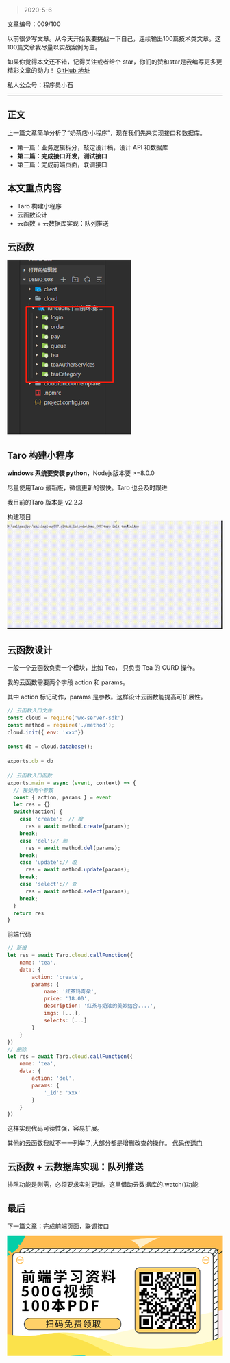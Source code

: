 > 2020-5-6

文章编号：009/100

以前很少写文章。从今天开始我要挑战一下自己，连续输出100篇技术类文章。这100篇文章我尽量以实战案例为主。

如果你觉得本文还不错，记得关注或者给个 star，你们的赞和star是我编写更多更精彩文章的动力！
[GitHub 地址](https://github.com/shixinglong007/shixinglong007.github.io/)

私人公众号：程序员小石

---

## 正文

上一篇文章简单分析了“奶茶店·小程序”，现在我们先来实现接口和数据库。

- 第一篇：业务逻辑拆分，敲定设计稿，设计 API 和数据库
- **第二篇：完成接口开发，测试接口**
- 第三篇：完成前端页面，联调接口

## 本文重点内容
* Taro 构建小程序
* 云函数设计
* 云函数 + 云数据库实现：队列推送

## 云函数

![](/access/009/demo_009_1.png)

## Taro 构建小程序

**windows 系统要安装 python**，Nodejs版本要 >=8.0.0

尽量使用Taro 最新版，微信更新的很快。Taro 也会及时跟进

我目前的Taro 版本是 v2.2.3

构建项目
![](/access/009/demo_009_02.gif)

## 云函数设计

一般一个云函数负责一个模块，比如 Tea， 只负责 Tea 的 CURD 操作。

我的云函数需要两个字段 action 和 params。

其中 action 标记动作，params 是参数。这样设计云函数能提高可扩展性。

```javascript
// 云函数入口文件
const cloud = require('wx-server-sdk')
const method = require('./method');
cloud.init({ env: 'xxx'})

const db = cloud.database();

exports.db = db

// 云函数入口函数
exports.main = async (event, context) => {
  // 接受两个参数
  const { action, params } = event
  let res = {}
  switch(action) {
    case 'create':  // 增
      res = await method.create(params);
    break;
    case 'del':// 删
      res = await method.del(params);
    break;
    case 'update':// 改
      res = await method.update(params);
    break;
    case 'select':// 查
      res = await method.select(params);
    break;
  }
  return res
}
```
前端代码

```javascript
// 新增
let res = await Taro.cloud.callFunction({
    name: 'tea',
    data: {
        action: 'create',
        params: {
            name: '红茶玛奇朵',
            price: '18.00',
            description: '红茶与奶油的美妙结合....',
            imgs: [...],
            selects: [...]
        }
    }
})
// 删除
let res = await Taro.cloud.callFunction({
    name: 'tea',
    data: {
        action: 'del',
        params: {
            '_id': 'xxx'
        }
    }
})
```

这样实现代码可读性强，容易扩展。

其他的云函数我就不一一列举了,大部分都是增删改查的操作。 [代码传送门]()

## 云函数 + 云数据库实现：队列推送

排队功能是刚需，必须要求实时更新。这里借助云数据库的.watch()功能

## 最后

下一篇文章：完成前端页面，联调接口

![](/access/web_access_2.png)

